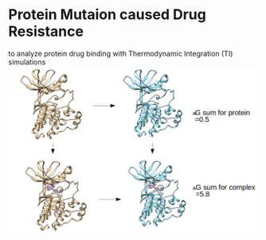 #  Protein Mutaion caused Drug Resistance

to analyze protein drug binding with Thermodynamic Integration (TI) simulations 
![](./EGFR_T790M.jpg)
